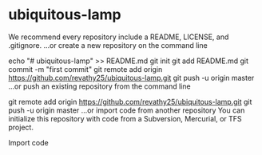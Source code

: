# ubiquitous-lamp

We recommend every repository include a README, LICENSE, and .gitignore.
…or create a new repository on the command line

echo "# ubiquitous-lamp" >> README.md
git init
git add README.md
git commit -m "first commit"
git remote add origin https://github.com/revathy25/ubiquitous-lamp.git
git push -u origin master
…or push an existing repository from the command line

git remote add origin https://github.com/revathy25/ubiquitous-lamp.git
git push -u origin master
…or import code from another repository
You can initialize this repository with code from a Subversion, Mercurial, or TFS project.

Import code
